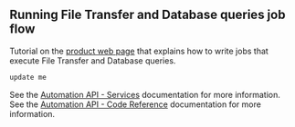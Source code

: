 ## Running File Transfer and Database queries job flow

Tutorial on the [product web page](https://docs.bmc.com/docs/display/workloadautomation/Tutorial+-+Running+applications+and+programs+in+your+environment) that explains how to write jobs that execute File Transfer and Database queries.

```javascript
update me
```

See the [Automation API - Services](https://docs.bmc.com/docs/display/public/workloadautomation/Control-M+Automation+API+-+Services) documentation for more information.  
See the [Automation API - Code Reference](https://docs.bmc.com/docs/display/public/workloadautomation/Control-M+Automation+API+-+Code+Reference) documentation for more information.
